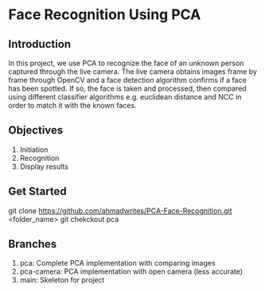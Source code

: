 ﻿# Face Recognition Using PCA
## Introduction
In this project, we use PCA to recognize the face of an unknown person captured 
through the live camera. The live camera obtains images frame by frame through OpenCV
and a face detection algorithm confirms if a face has been spotted. If so, the face
is taken and processed, then compared using different classifier algorithms e.g. 
euclidean distance and NCC in order to match it with the known faces. 

## Objectives
1. Initiation
2. Recognition
3. Display results

## Get Started
git clone https://github.com/ahmadwrites/PCA-Face-Recognition.git <folder_name>
git chekckout pca

## Branches 
1. pca: Complete PCA implementation with comparing images
2. pca-camera: PCA implementation with open camera (less accurate)
3. main: Skeleton for project 
